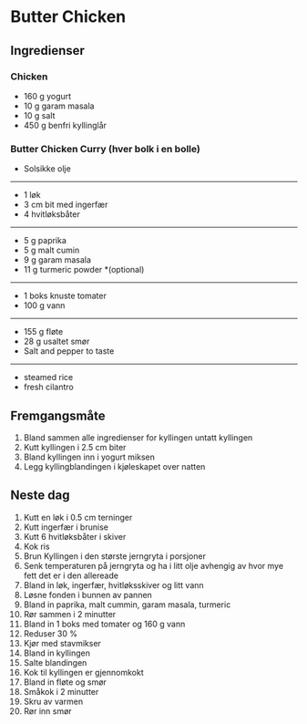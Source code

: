 # Butter Chicken 

## Ingredienser

### Chicken

- 160 g yogurt
- 10 g garam masala
- 10 g salt
- 450 g benfri kyllinglår

### Butter Chicken Curry (hver bolk i en bolle)
 
- Solsikke olje

--------------------------

- 1 løk
- 3 cm bit med ingerfær
- 4 hvitløksbåter

--------------------------

- 5 g paprika
- 5 g malt cumin
- 9 g garam masala
- 11 g turmeric powder *(optional)

--------------------------

- 1 boks knuste tomater
- 100 g vann

--------------------------

- 155 g fløte
- 28 g usaltet smør
- Salt and pepper to taste 

--------------------------

- steamed rice
- fresh cilantro

## Fremgangsmåte

1. Bland sammen alle ingredienser for kyllingen untatt kyllingen
1. Kutt kyllingen i 2.5 cm biter
1. Bland kyllingen inn i yogurt miksen
1. Legg kyllingblandingen i kjøleskapet over natten

## Neste dag

1. Kutt en løk i 0.5 cm terninger
1. Kutt ingerfær i brunise
1. Kutt 6 hvitløksbåter i skiver
1. Kok ris
1. Brun Kyllingen i den største jerngryta i porsjoner
1. Senk temperaturen på jerngryta og ha i litt olje avhengig av hvor mye fett det er i den allereade
1. Bland in løk, ingerfær, hvitløksskiver og litt vann
1. Løsne fonden i bunnen av pannen
1. Bland in paprika, malt cummin, garam masala, turmeric
1. Rør sammen i 2 minutter
1. Bland in 1 boks med tomater og 160 g vann
1. Reduser 30 %
1. Kjør med stavmikser
1. Bland in kyllingen
1. Salte blandingen
1. Kok til kyllingen er gjennomkokt
1. Bland in fløte og smør
1. Småkok i 2 minutter
1. Skru av varmen
1. Rør inn smør
